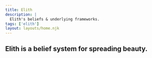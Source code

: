 ```yaml
---
title: Elith
description: |
  Elith's beliefs & underlying frameworks.
tags: ['elith']
layout: layouts/home.njk
---
```


## Elith is a belief system for spreading beauty.
